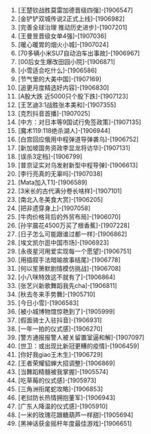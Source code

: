 
1. [王楚钦战胜莫雷加德晋级四强]-[1906547]
1. [金铲铲双城传说2正式上线]-[1906982]
1. [完善全球治理 推动历史进步]-[1907201]
1. [王曼昱晋级女单4强]-[1907036]
1. [暖心暖胃的烟火小城]-[1907024]
1. [70多辆小米SU7自动泊车出事故]-[1906967]
1. [00后女生爆改田园小院]-[1906871]
1. [小雪适合吃什么]-[1906586]
1. [节气里的大美中国]-[1907169]
1. [追更月度精选好内容]-[1906830]
1. [A股大跌 近5000只个股下跌]-[1907123]
1. [王艺迪3:1战胜张本美和]-[1907355]
1. [克烈抖音首播]-[1907025]
1. [中方：对日本等9国试行免签政策]-[1907135]
1. [魔术119:118绝杀湖人]-[1906944]
1. [白宫回应俄用中程弹道导弹袭乌]-[1906752]
1. [新加坡国务资政李显龙将访华]-[1907131]
1. [误杀3定档]-[1906799]
1. [普京证实对乌发射新型中程导弹]-[1906613]
1. [李行亮真的无辜吗]-[1907038]
1. [Mata加入T1]-[1906589]
1. [3米长的古代满分卷长啥样]-[1907101]
1. [南北入冬美食大赏]-[1906205]
1. [把非遗穿身上]-[1907058]
1. [牛肉价格背后的外贸布局]-[1906070]
1. [孙宇晨花4500万买了根香蕉]-[1907228]
1. [日子怎么可能跟谁过都一样]-[1906862]
1. [埃文凯尔逛中国市场]-[1906923]
1. [永夜星河用爱实现每一个愿望]-[1906751]
1. [用插叙手法暗喻故事结尾]-[1906778]
1. [何以笙箫默剧情模仿挑战]-[1906708]
1. [小八咪特效这不就有了]-[1906864]
1. [张艺兴新歌舞蹈我先cha]-[1906811]
1. [秋去冬来手势舞]-[1905710]
1. [今日小雪]-[1906583]
1. [被小城博物馆惊艳到了]-[1905999]
1. [假面骑士入驻抖音]-[1906931]
1. [一年一拍的仪式感]-[1906270]
1. [警方通报报警人被关留置室逼和解]-[1907097]
1. [世卫：或出现比新冠更糟的疫情]-[1906459]
1. [你好我giao王木生]-[1906729]
1. [王者荣耀貂蝉大招调整]-[1906869]
1. [当舞蹈精髓被我掌握]-[1905574]
1. [吃草莓的仪式感]-[1905973]
1. [三角洲衔尾蛇攻略]-[1906853]
1. [老挝防长热情拥抱董军]-[1906943]
1. [广东人降温的仪式感]-[1905910]
1. [一米的玫瑰花跟糖葫芦一样甜]-[1905694]
1. [黑神话获金摇杆年度最佳游戏]-[1906651]